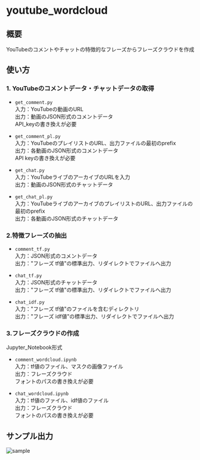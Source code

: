 # youtube_wordcloud

## 概要
YouTubeのコメントやチャットの特徴的なフレーズからフレーズクラウドを作成

## 使い方

### 1. YouTubeのコメントデータ・チャットデータの取得
- `get_comment.py`  
入力：YouTubeの動画のURL  
出力：動画のJSON形式のコメントデータ  
API_keyの書き換えが必要  

- `get_comment_pl.py`  
入力：YouTubeのプレイリストのURL、出力ファイルの最初のprefix  
出力：各動画のJSON形式のコメントデータ  
API keyの書き換えが必要  

- `get_chat.py`  
入力：YouTubeライブのアーカイブのURLを入力  
出力：動画のJSON形式のチャットデータ  

- `get_chat_pl.py`  
入力：YouTubeライブのアーカイブのプレイリストのURL、出力ファイルの最初のprefix  
出力：各動画のJSON形式のチャットデータ  

### 2.特徴フレーズの抽出
- `comment_tf.py`  
入力：JSON形式のコメントデータ  
出力："フレーズ tf値"の標準出力、リダイレクトでファイルへ出力  

- `chat_tf.py`  
入力：JSON形式のチャットデータ  
出力："フレーズ tf値"の標準出力、リダイレクトでファイルへ出力  

- `chat_idf.py`  
入力："フレーズ tf値"のファイルを含むディレクトリ  
出力："フレーズ idf値"の標準出力、リダイレクトでファイルへ出力  

### 3.フレーズクラウドの作成

Jupyter_Notebook形式
- `comment_wordcloud.ipynb`  
入力：tf値のファイル、マスクの画像ファイル  
出力：フレーズクラウド  
フォントのパスの書き換えが必要  

- `chat_wordcloud.ipynb`  
入力：tf値のファイル、idf値のファイル  
出力：フレーズクラウド  
フォントのパスの書き換えが必要  

## サンプル出力
![sample](https://user-images.githubusercontent.com/52375309/60397976-19ade980-9b8e-11e9-9281-e9fb78603923.png)